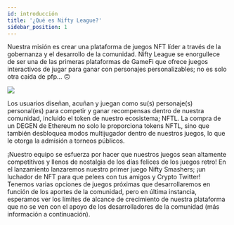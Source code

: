 ```yaml
---
id: introducción
title: '¿Qué es Nifty League?'
sidebar_position: 1
---
```


Nuestra misión es crear una plataforma de juegos NFT líder a través de la gobernanza y el desarrollo de la comunidad. Nifty League se enorgullece de ser una de las primeras plataformas de GameFi que ofrece juegos interactivos de jugar para ganar con personajes personalizables; no es solo otra caída de pfp... 🙃

![](/img/story.gif)

Los usuarios diseñan, acuñan y juegan como su(s) personaje(s) personal(es) para competir y ganar recompensas dentro de nuestra comunidad, incluido el token de nuestro ecosistema; NFTL. La compra de un DEGEN de Ethereum no solo le proporciona tokens NFTL, sino que también desbloquea modos multijugador dentro de nuestros juegos, lo que le otorga la admisión a torneos públicos.

¡Nuestro equipo se esfuerza por hacer que nuestros juegos sean altamente competitivos y llenos de nostalgia de los días felices de los juegos retro! En el lanzamiento lanzaremos nuestro primer juego Nifty Smashers; ¡un luchador de NFT para que pelees con tus amigos y Crypto Twitter! Tenemos varias opciones de juegos próximas que desarrollaremos en función de los aportes de la comunidad, pero en última instancia, esperamos ver los límites de alcance de crecimiento de nuestra plataforma que no se ven con el apoyo de los desarrolladores de la comunidad (más información a continuación).
